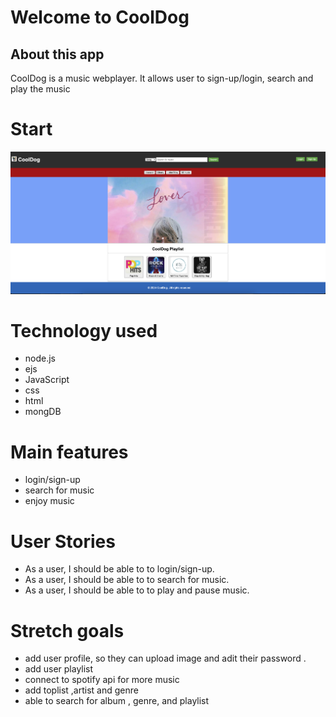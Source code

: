 #  Welcome to CoolDog 
## About this app

CoolDog is a music webplayer. It allows user to sign-up/login, search and play the music

# Start

![Image Alt Text](./startpage.png)



# Technology used
* node.js
* ejs
* JavaScript
* css
* html
* mongDB

# Main features
* login/sign-up
* search for music
* enjoy music

# User Stories
* As a user, I should be able to to login/sign-up.
* As a user, I should be able to to search for music.
* As a user, I should be able to to play and pause music.


# Stretch goals
* add user profile, so they can upload image and adit their password .
* add user playlist
* connect to spotify api for more music
* add toplist ,artist and genre
* able to search for album , genre, and playlist
